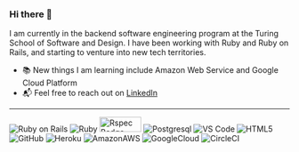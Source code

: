 ### Hi there 👋
I am currently in the backend software engineering program at the Turing School of Software and Design. I have been working with Ruby and Ruby on Rails, and starting to venture into new tech territories.
- :books: New things I am learning include Amazon Web Service and Google Cloud Platform
- :mailbox_with_mail: Feel free to reach out on [LinkedIn](https://www.linkedin.com/in/81012911-91208/)

<hr>

![Ruby on Rails](https://img.shields.io/badge/Ruby_on_Rails-CC0000?style=for-the-badge&logo=ruby-on-rails&logoColor=white)
![Ruby](https://img.shields.io/badge/Ruby-CC342D?style=for-the-badge&logo=ruby&logoColor=white) 
<img src="https://www.plutora.com/wp-content/uploads/2019/01/rspec.jpg" alt="Rspec Badge" height="27" width="75">
![Postgresql](https://img.shields.io/badge/PostgreSQL-316192?style=for-the-badge&logo=postgresql&logoColor=white)
![VS Code](https://img.shields.io/badge/VSCode-0078D4?style=for-the-badge&logo=visual%20studio%20code&logoColor=white)
![HTML5](https://img.shields.io/badge/HTML5-E34F26?style=for-the-badge&logo=html5&logoColor=white)
![GitHub](https://img.shields.io/badge/GitHub-100000?style=for-the-badge&logo=github&logoColor=white)
![Heroku](https://img.shields.io/badge/Heroku-430098?style=for-the-badge&logo=heroku&logoColor=white)
![AmazonAWS](https://img.shields.io/badge/Amazon_AWS-FF9900?style=for-the-badge&logo=amazonaws&logoColor=white)
![GoogleCloud](https://img.shields.io/badge/Google_Cloud-4285F4?style=for-the-badge&logo=google-cloud&logoColor=white)
![CircleCI](https://img.shields.io/badge/circleci-343434?style=for-the-badge&logo=circleci&logoColor=white)


<!--
**KaraJoHo/KaraJoHo** is a ✨ _special_ ✨ repository because its `README.md` (this file) appears on your GitHub profile.

Here are some ideas to get you started:

- 🔭 I’m currently working on ...
- 🌱 I’m currently learning ...
- 👯 I’m looking to collaborate on ...
- 🤔 I’m looking for help with ...
- 💬 Ask me about ...
- 📫 How to reach me: ...
- 😄 Pronouns: ...
- ⚡ Fun fact: ...
-->
